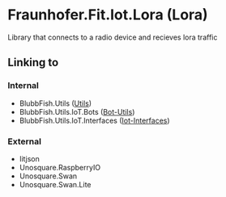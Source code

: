 # Fraunhofer.Fit.Iot.Lora (Lora)
Library that connects to a radio device and recieves lora traffic 

## Linking to
### Internal
* BlubbFish.Utils ([Utils](http://git.blubbfish.net/vs_utils/Utils))
* BlubbFish.Utils.IoT.Bots ([Bot-Utils](http://git.blubbfish.net/vs_utils/Bot-Utils))
* BlubbFish.Utils.IoT.Interfaces ([Iot-Interfaces](http://git.blubbfish.net/vs_utils/Iot-Interfaces))

### External
* litjson
* Unosquare.RaspberryIO
* Unosquare.Swan
* Unosquare.Swan.Lite